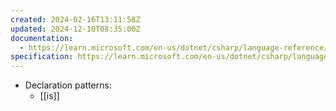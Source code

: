 ```yaml
---
created: 2024-02-16T13:11:58Z
updated: 2024-12-10T08:35:00Z
documentation:
  - https://learn.microsoft.com/en-us/dotnet/csharp/language-reference/operators/patterns
specification: https://learn.microsoft.com/en-us/dotnet/csharp/language-reference/language-specification/patterns
---
```

- Declaration patterns:
	- [[is]]